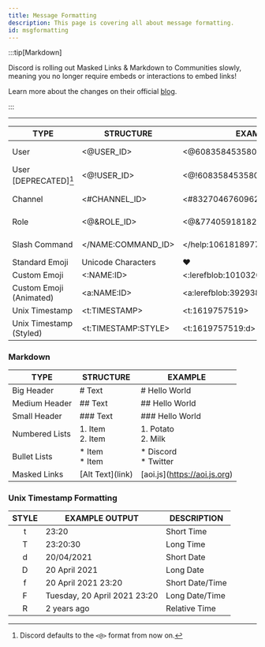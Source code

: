 ```yaml
---
title: Message Formatting
description: This page is covering all about message formatting.
id: msgformatting
---
```


:::tip[Markdown]

Discord is rolling out Masked Links & Markdown to Communities slowly, meaning you no longer require embeds or interactions to embed links!

Learn more about the changes on their official [blog](https://support.discord.com/hc/en-us/articles/210298617-Markdown-Text-101-Chat-Formatting-Bold-Italic-Underline-#h_01H53FJBNB9B5RT9M1M9V1EQ7W).

:::

---

| TYPE                    | STRUCTURE           | EXAMPLE                          |                                                      PREVIEW                                                       |
| ----------------------- | ------------------- | -------------------------------- | :----------------------------------------------------------------------------------------------------------------: |
| User                    | <@USER_ID>          | <@608358453580136499>            |  ![preview](https://raw.githubusercontent.com/aoijs/website/docu/assets/images/previews/msg-formatting/user.png)   |
| User [DEPRECATED][^1]   | <@!USER_ID>         | <@!608358453580136499>           |  ![preview](https://raw.githubusercontent.com/aoijs/website/docu/assets/images/previews/msg-formatting/user.png)   |
| Channel                 | <#CHANNEL_ID>       | <#832704676096245800>            | ![preview](https://raw.githubusercontent.com/aoijs/website/docu/assets/images/previews/msg-formatting/channel.png) |
| Role                    | <@&ROLE_ID>         | <@&774059181820870696>           |  ![preview](https://raw.githubusercontent.com/aoijs/website/docu/assets/images/previews/msg-formatting/role.png)   |
| Slash Command           | </NAME:COMMAND_ID>  | </help:1061818977933873282>      |  ![preview](https://raw.githubusercontent.com/aoijs/website/docu/assets/images/previews/msg-formatting/slash.png)  |
| Standard Emoji          | Unicode Characters  | ❤️                               |                                                                                                                    |
| Custom Emoji            | <:NAME:ID>          | <:lerefblob:1010320053687832586> |                                                                                                                    |
| Custom Emoji (Animated) | <a:NAME:ID>         | <a:lerefblob:392938283556143104> |                                                                                                                    |
| Unix Timestamp          | <t:TIMESTAMP>       | <t:1619757519>                   |                                                                                                                    |
| Unix Timestamp (Styled) | <t:TIMESTAMP:STYLE> | <t:1619757519:d>                 |                                                                                                                    |

### Markdown

| TYPE           | STRUCTURE                | EXAMPLE                        |
| -------------- | ------------------------ | ------------------------------ |
| Big Header     | \# Text                  | \# Hello World                 |
| Medium Header  | \#\# Text                | \#\# Hello World               |
| Small Header   | \#\#\# Text              | \#\#\# Hello World             |
| Numbered Lists | 1\. Item <br /> 2\. Item | 1\. Potato <br /> 2\. Milk     |
| Bullet Lists   | \* Item <br /> \* Item   | \* Discord <br /> \* Twitter   |
| Masked Links   | \[Alt Text\](link)       | \[aoi.js\](https://aoi.js.org) |

### Unix Timestamp Formatting

| STYLE | EXAMPLE OUTPUT               | DESCRIPTION     |
| :---: | ---------------------------- | --------------- |
|   t   | 23:20                        | Short Time      |
|   T   | 23:20:30                     | Long Time       |
|   d   | 20/04/2021                   | Short Date      |
|   D   | 20 April 2021                | Long Date       |
|   f   | 20 April 2021 23:20          | Short Date/Time |
|   F   | Tuesday, 20 April 2021 23:20 | Long Date/Time  |
|   R   | 2 years ago                  | Relative Time   |

[^1]: Discord defaults to the `<@>` format from now on.
